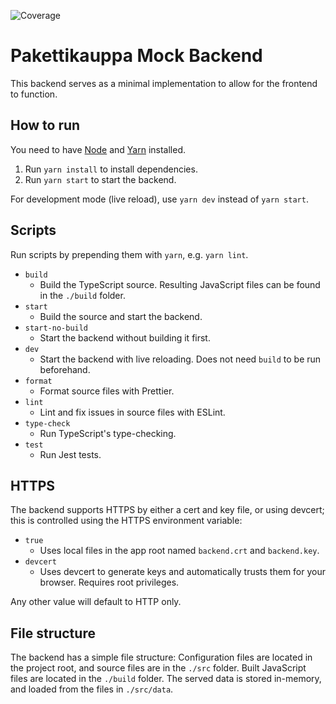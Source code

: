 ![Coverage](https://gitlab.pakettikauppa.fi/aalto/pakettikauppa-backend/badges/master/coverage.svg?style=flat-square)

# Pakettikauppa Mock Backend

This backend serves as a minimal implementation to allow for the frontend to function.

## How to run

You need to have [Node](https://nodejs.org/en/) and [Yarn](https://yarnpkg.com/) installed.

1. Run `yarn install` to install dependencies.
2. Run `yarn start` to start the backend.

For development mode (live reload), use `yarn dev` instead of `yarn start`.

## Scripts
Run scripts by prepending them with `yarn`, e.g. `yarn lint`.
- `build`
  - Build the TypeScript source. Resulting JavaScript files can be found in the `./build` folder.
- `start`
  - Build the source and start the backend.
- `start-no-build`
  - Start the backend without building it first.
- `dev`
  - Start the backend with live reloading. Does not need `build` to be run beforehand.
- `format`
  - Format source files with Prettier.
- `lint`
  - Lint and fix issues in source files with ESLint.
- `type-check`
  - Run TypeScript's type-checking.
- `test`
  - Run Jest tests.

## HTTPS
The backend supports HTTPS by either a cert and key file, or using devcert; this is controlled using the HTTPS environment variable:
 - `true`
	- Uses local files in the app root named `backend.crt` and `backend.key`.
 - `devcert`
	- Uses devcert to generate keys and automatically trusts them for your browser. Requires root privileges.

Any other value will default to HTTP only.

## File structure
The backend has a simple file structure: Configuration files are located in the project root, and source files are in the `./src` folder.
Built JavaScript files are located in the `./build` folder. The served data is stored in-memory, and loaded from the files in `./src/data`.